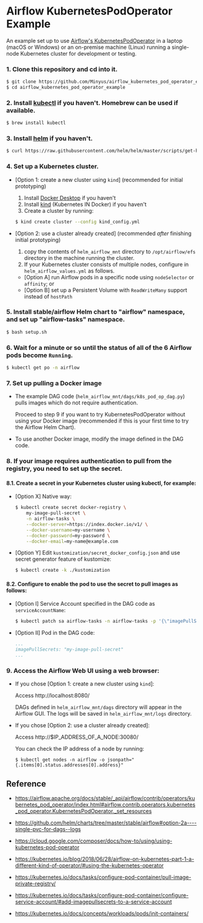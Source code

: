 # Airflow KubernetesPodOperator Example

An example set up to use 
[Airflow's KubernetesPodOperator](https://airflow.apache.org/docs/stable/_api/airflow/contrib/operators/kubernetes_pod_operator/index.html#airflow.contrib.operators.kubernetes_pod_operator.KubernetesPodOperator._set_resources) in a laptop (macOS or Windows) or an on-premise machine (Linux) running a single-node Kubernetes cluster for development or testing.

### 1. Clone this repository and cd into it. 

```bash
$ git clone https://github.com/Minyus/airflow_kubernetes_pod_operator_example.git
$ cd airflow_kubernetes_pod_operator_example
```

### 2. Install [kubectl](https://kubernetes.io/docs/tasks/tools/install-kubectl/) if you haven't. Homebrew can be used if available.

```bash
$ brew install kubectl
```

### 3. Install [helm](https://helm.sh/docs/intro/install/) if you haven't. 

```bash
$ curl https://raw.githubusercontent.com/helm/helm/master/scripts/get-helm-3 | bash
```

### 4. Set up a Kubernetes cluster.

  - [Option 1: create a new cluster using `kind`] (recommended for initial prototyping)

    1. Install [Docker Desktop](https://docs.docker.com/desktop/#download-and-install) if you haven't
    2. Install [kind](https://kind.sigs.k8s.io/docs/user/quick-start/#installation) (Kubernetes IN Docker) if you haven't
    3. Create a cluster by running:

    ```bash
    $ kind create cluster --config kind_config.yml
    ```

  - [Option 2: use a cluster already created] (recommended *after* finishing initial prototyping)
    
    1. copy the contents of `helm_airflow_mnt` directory to `/opt/airflow/efs` directory in the machine running the cluster. 
    2. If your Kubernetes cluster consists of multiple nodes, configure in `helm_airflow_values.yml` as follows.
      - [Option A] run Airflow pods in a specific node using `nodeSelector` or `affinity`; or
      - [Option B] set up a Persistent Volume with `ReadWriteMany` support instead of `hostPath`

### 5. Install stable/airflow Helm chart to "airflow" namespace, and set up "airflow-tasks" namespace.

```bash
$ bash setup.sh
```

### 6. Wait for a minute or so until the status of all of the 6 Airflow pods become `Running`.

```bash
$ kubectl get po -n airflow
```

### 7. Set up pulling a Docker image

- The example DAG code (`helm_airflow_mnt/dags/k8s_pod_op_dag.py`) pulls images which do not require authentication.

  Proceed to step 9 if you want to try KubernetesPodOperator without using your Docker image (recommended if this is your first time to try the Airflow Helm Chart).

- To use another Docker image, modify the image defined in the DAG code.

### 8. If your image requires authentication to pull from the registry, you need to set up the secret.

#### 8.1. Create a secret in your Kubernetes cluster using kubectl, for example:

  - [Option X] Native way:

    ```bash
    $ kubectl create secret docker-registry \
        my-image-pull-secret \
        -n airflow-tasks \
        --docker-server=https://index.docker.io/v1/ \
        --docker-username=my-username \
        --docker-password=my-password \
        --docker-email=my-name@example.com
    ```

  - [Option Y] Edit `kustomization/secret_docker_config.json` and use secret generator feature of kustomize:

    ```bash
    $ kubectl create -k ./kustomization
    ```

  #### 8.2. Configure to enable the pod to use the secret to pull images as follows:
  
  - [Option I] Service Account specified in the DAG code as `serviceAccountName`: 

    ```bash
    $ kubectl patch sa airflow-tasks -n airflow-tasks -p '{\"imagePullSecrets\": [{\"name\": \"my-image-pull-secret\"}]}'
    ```

  - [Option II] Pod in the DAG code:

    ```yaml
    ...
    imagePullSecrets: "my-image-pull-secret"
    ...
    ```

### 9. Access the Airflow Web UI using a web browser:

  - If you chose [Option 1: create a new cluster using `kind`]:
  
    Access http://localhost:8080/
  
    DAGs defined in `helm_airflow_mnt/dags` directory will appear in the Airflow GUI. 
    The logs will be saved in `helm_airflow_mnt/logs` directory.
  
  - If you chose [Option 2: use a cluster already created]:
  
    Access http://$IP_ADDRESS_OF_A_NODE:30080/

    You can check the IP address of a node by running:

    ```
    $ kubectl get nodes -n airflow -o jsonpath="{.items[0].status.addresses[0].address}"
    ```

## Reference

- https://airflow.apache.org/docs/stable/_api/airflow/contrib/operators/kubernetes_pod_operator/index.html#airflow.contrib.operators.kubernetes_pod_operator.KubernetesPodOperator._set_resources

- https://github.com/helm/charts/tree/master/stable/airflow#option-2a----single-pvc-for-dags--logs

- https://cloud.google.com/composer/docs/how-to/using/using-kubernetes-pod-operator

- https://kubernetes.io/blog/2018/06/28/airflow-on-kubernetes-part-1-a-different-kind-of-operator/#using-the-kubernetes-operator

- https://kubernetes.io/docs/tasks/configure-pod-container/pull-image-private-registry/

- https://kubernetes.io/docs/tasks/configure-pod-container/configure-service-account/#add-imagepullsecrets-to-a-service-account

- https://kubernetes.io/docs/concepts/workloads/pods/init-containers/
